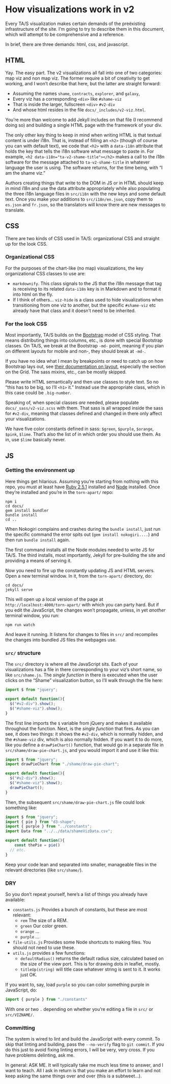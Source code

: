 # How visualizations work in v2

Every TA/S visualization makes certain demands of the preëxisting
infrastructure of the site. I’m going to try to describe them in this
document, which will attempt to be comprehensive and a reference.

In brief, there are three demands: html, css, and javascript.

## HTML

Yay. The easy part. The v2 visualizations all fall into one of two categories:
map viz and non map viz. The former require a bit of creativity to get
working, and I won’t describe that here, but the latter are straight forward:

* Assuming the names `shame`, `contracts`, `explorer`, and `galaxy`,
* Every viz has a corresponding `<div>` like `#shame-viz`
* That is inside the larger, fullscreen `<div>` `#v2-div`
* And whose html resides in the file `docs/_includes/v2-viz.html`.

You’re more than welcome to add Jekyll includes on that file (I recommend
doing so) and building a single HTML page with the framework of your div.

The only other key thing to keep in mind when writing HTML is that textual
content is under i18n. That is, instead of filling an `<h2>` (though of course
you can with default text), we code that `<h2>` with a `data-i18n` attribute
that holds the key that tells the i18n software what message to paste in. For
example, `<h2 data-i18n="ta-v2-shame-title"></h2>` makes a call to the i18n
software for the message attached to `ta-v2-shame-title` in whatever language
the user is using. The software returns, for the time being, with “I am the
shame viz.” 

Authors creating things that write to the DOM in JS or in HTML should keep in
mind i18n and use the data attribute appropriately while also populating the
three i18n language files in `src/i18n` with the new keys and some default
text. Once you make your additions to `src/i18n/en.json`, copy them to
`es.json` and `fr.json`, so the translators will know there are new messages
to translate.

## CSS

There are two kinds of CSS used in TA/S: organizational CSS and straight up
for the look CSS. 

### Organizational CSS

For the purposes of the chart-like (no map) visualizations, the key
organizational CSS classes to use are:

* `markdownify`. This class signals to the JS that the i18n message that tag
is receiving to its related `data-i18n` key is in Markdown and to format it
into html on the fly.
* If I think of others... `viz-hide` is a class used to hide visualizations
when transitioning from one viz to another, but the specific `#shame-viz` etc
already have that class and it doesn’t need to be inherited.

### For the look CSS

Most importantly, TA/S builds on the [Bootstrap](http://getbootstrap.com "Get
Bootstrap") model of CSS styling. That means distributing things into columns,
etc., is done with special Bootstrap classes. On TA/S, we break at the
Bootstrap `-md-` point, meaning if you plan on different layouts for mobile
and non-, they should break at `-md-`. 

If you have no idea what I mean by breakpoints or need to catch up on how
Bootstrap lays out, see [their documentation on
layout](https://getbootstrap.com/docs/4.1/layout/overview/), especially the
section on the Grid. The sass mixins, etc., can be mostly skipped.

Please write HTML semantically and then use classes to style text. So no “this
has to be big, so I’ll `<h1>` it.” Instead use the appropriate class, which in
this case could be `.big-number`.

Speaking of, when special classes *are* needed, please populate
`docs/_sass/v2-viz.scss` with them. That sass is all wrapped inside the sass
for `#v2-div`, meaning that classes defined and changed in there only affect
your visualizations.

We have five color constants defined in sass: `$green`, `$purple`, `$orange`,
`$pink`, `$lime`. That’s also the list of in which order you should use them.
As in, use `$lime` basically never. 

## JS

### Getting the environment up

Here things get hilarious. Assuming you’re starting from nothing with this
repo, you must at least have [Ruby 2.5.1](http://rvm.io) installed and
[Node](https://nodejs.org/en/download/current/) installed. Once they’re
installed and you’re in the `torn-apart/` repo:

```
npm i
cd docs/
gem install bundler
bundle install
cd ..
```

When Nokogiri complains and crashes during the `bundle install`, just run the
specific command the error spits out (`gem install nokogiri....`) and then run
`bundle install` again.

The first command installs all the Node modules needed to write JS for TA/S.
The third installs, most importantly, Jekyll for pre-building the site and
providing a means of serving it. 

Now you need to fire up the constantly updating JS and HTML servers. Open a
new terminal window. In it, from the `torn-apart/` directory, do:

```
cd docs/
jekyll serve
```

This will open up a local version of the page at
`http://localhost:4000/torn-apart/` with which you can party hard. But if you
edit the JavaScript, the changes won’t propagate, unless, in yet *another*
terminal window, you run:

```
npm run watch
```

And leave it running. It listens for changes to files in `src/` and recompiles
the changes into bundled JS files the webpages use. 

### `src/` structure

The `src/` directory is where all the JavaScript sits. Each of your
visualizations has a file in there corresponding to your viz’s short name, so
like `src/shame.js`. The *single function* in there is executed when the user
clicks on the “Shame” visualization button, so I’ll walk through the file
here:

```javascript
import $ from "jquery";

export default function(){
  $("#v2-div").show();
  $("#shame-viz").show();
}
```

The first line imports the `$` variable from jQuery and makes it available
throughout the function. Next, is the *single function* that fires. As you can
see, it does two things: it shows the `#v2-div`, which is normally hidden, and
the `#shame-viz` div, which is also normally hidden. If you want it to do
more, like you define a `drawPieChart()` function, that would go in a separate
file in `src/shame/draw-pie-chart.js`, and you would import it and use it like
this:

```javascript
import $ from "jquery";
import drawPieChart from "./shame/draw-pie-chart";

export default function(){
  $("#v2-div").show();
  $("#shame-viz").show();
  drawPieChart();
}
```

Then, the subsequent `src/shame/draw-pie-chart.js` file could look something
like:

```javascript
import $ from "jquery";
import { pie } from "d3-shape";
import { purple } from "../constants";
import Data from "../../data/shameVizData.csv";

export default function(){
	const thePie = pie()
  // etc.
}
```

Keep your code lean and separated into smaller, manageable files in the
relevant directories (like `src/shame/`). 

### DRY

So you don’t repeat yourself, here’s a list of things you already have
available:

* `constants.js` Provides a bunch of constants, but these are most relevant:
  * `rem` The size of a REM.
  * `green` Our color green.
  * `orange` ...
  * `purple` ...
* `file-utils.js` Provides some Node shortcuts to making files. You should not
need to use these.
* `utils.js` provides a few functions:
  * `defaultRadius()` returns the default radius size, calculated based on the
size of the view port. This is for drawing dots in leaflet, mostly.
  * `titleUp(string)` will title case whatever string is sent to it. It works
just OK.

If you want to, say, load `purple` so you can color something purple in
JavaScript, do:

```javascript
import { purple } from "./constants"
```

With one or two `.` depending on whether you’re editing a file in `src/` or
`src/VIZNAME/`. 

### Committing

The system is wired to lint and build the JavaScript with every commit. To
skip that linting and building, pass the `--no-verify` flag to `git commit`.
If you do this just to avoid fixing linting errors, I will be very, very
cross. If you have problems delinting, ask me.

In general: ASK ME. It will typically take me much less time to answer, and I
want to teach. All I ask in return is that you make an effort to learn and not
keep asking the same things over and over (this is a subtweet…).
 
